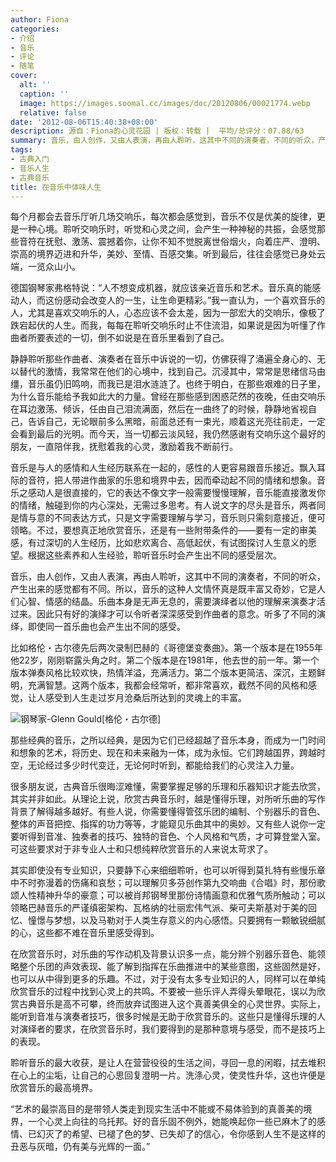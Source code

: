 ```yaml
---
author: Fiona
categories:
- 介绍
- 音乐
- 评论
- 随笔
cover:
  alt: ''
  caption: ''
  image: https://images.soomal.cc/images/doc/20120806/00021774.webp
  relative: false
date: '2012-08-06T15:40:38+08:00'
description: 源自：Fiona的心灵花园 | 版权：转载 |  平均/总评分：07.88/63
summary: 音乐，由人创作，又由人表演，再由人聆听，这其中不同的演奏者，不同的听众，产生出来的感觉都有不同。所以，音乐的这种人文情怀真是既丰富又奇妙，它是人们心智、情感的结晶。乐曲本身是无声无息的，需要演绎者以他的理解来演奏才活过来。因此只有好的演绎才可以令听者深深感受到作曲者的意念。听多了不同的演绎……
tags:
- 古典入门
- 音乐人生
- 古典音乐
title: 在音乐中体味人生
---
```


每个月都会去音乐厅听几场交响乐，每次都会感觉到，音乐不仅是优美的旋律，更是一种心境。聆听交响乐时，听觉和心灵之间，会产生一种神秘的共振，会感觉那些音符在抚慰、激荡、震撼着你，让你不知不觉脱离世俗烟火，向着庄严、澄明、崇高的境界迈进和升华，美妙、至情、百感交集。听到最后，往往会感觉已身处云端，一览众山小。

德国钢琴家弗格特说：“人不想变成机器，就应该亲近音乐和艺术。音乐真的能感动人，而这份感动会改变人的一生，让生命更精彩。”我一直认为，一个喜欢音乐的人，尤其是喜欢交响乐的人，心态应该不会太差，因为一部宏大的交响乐，像极了跌宕起伏的人生。而我，每每在聆听交响乐时止不住流泪，如果说是因为听懂了作曲者所要表述的一切，倒不如说是在音乐里看到了自己。

静静聆听那些作曲者、演奏者在音乐中诉说的一切，仿佛获得了涌遍全身心的、无以替代的激情，我常常在他们的心境中，找到自己。沉浸其中，常常是思绪信马由缰，音乐虽仍旧鸣响，而我已是泪水涟涟了。也终于明白，在那些艰难的日子里，为什么音乐能给予我如此大的力量。曾经在那些感到困惑茫然的夜晚，任由交响乐在耳边激荡、倾诉，任由自己泪流满面，然后在一曲终了的时候，静静地省视自己，告诉自己，无论眼前多么黑暗，前面总还有一束光，顺着这光亮往前走，一定会看到最后的光明。而今天，当一切都云淡风轻，我仍然感谢有交响乐这个最好的朋友，一直陪伴我，抚慰着我的心灵，激励着我不断前行。

音乐是与人的感情和人生经历联系在一起的，感性的人更容易跟音乐接近。飘入耳际的音符，把人带进作曲家的乐思和境界中去，因而牵动起不同的情绪和想象。音乐之感动人是很直接的，它的表达不像文字一般需要慢慢理解，音乐能直接激发你的情绪，触碰到你的内心深处，无需过多思考。有人说文字的尽头是音乐，两者同是情与意的不同表达方式，只是文字需要理解与学习，音乐则只需刻意接近，便可领略。不过，要想真正地欣赏音乐，还是有一些附带条件的――要有一定的审美感，有过深切的人生经历，比如悲欢离合、高低起伏，有试图探讨人生意义的愿望。根据这些素养和人生经验，聆听音乐时会产生出不同的感受层次。

音乐，由人创作，又由人表演，再由人聆听，这其中不同的演奏者，不同的听众，产生出来的感觉都有不同。所以，音乐的这种人文情怀真是既丰富又奇妙，它是人们心智、情感的结晶。乐曲本身是无声无息的，需要演绎者以他的理解来演奏才活过来。因此只有好的演绎才可以令听者深深感受到作曲者的意念。听多了不同的演绎，即使同一首乐曲也会产生出不同的感受。

比如格伦・古尔德先后两次录制巴赫的《哥德堡变奏曲》。第一个版本是在1955年他22岁，刚刚崭露头角之时。第二个版本是在1981年，他去世的前一年。第一个版本弹奏风格比较欢快，热情洋溢，充满活力。第二个版本更简洁、深沉，主题鲜明，充满智慧。这两个版本，我都会经常听，都非常喜欢，截然不同的风格和感觉，让人感受到人生走过岁月沧桑后所达到的灵魂上的丰富。

![钢琴家-Glenn Gould[格伦・古尔德]](https://images.soomal.cc/images/doc/20120806/00021774.webp)





那些经典的音乐，之所以经典，是因为它们已经超越了音乐本身，而成为一门时间和想象的艺术，将历史、现在和未来融为一体，成为永恒。它们跨越国界，跨越时空，无论经过多少时代变迁，无论何时听到，都能给我们的心灵注入力量。

很多朋友说，古典音乐很晦涩难懂，需要掌握足够的乐理和乐器知识才能去欣赏，其实并非如此。从理论上说，欣赏古典音乐时，越是懂得乐理，对所听乐曲的写作背景了解得越多越好。有些人说，你需要懂得管弦乐团的编制、个别器乐的音色、整体的声音把控、指挥的功力等等，才能窥见乐曲其中的奥妙。又有些人说你一定要听得到音准、独奏者的技巧、独特的音色、个人风格和气质，才可算登堂入室。可这些要求对于非专业人士和只想纯粹欣赏音乐的人来说太苛求了。

其实即使没有专业知识，只要静下心来细细聆听，也可以听得到莫扎特有些慢乐章中不时弥漫着的伤痛和哀愁；可以理解贝多芬创作第九交响曲《合唱》时，那份歌颂人性精神升华的豪意；可以被肖邦钢琴里那份诗情画意和优雅气质所触动；可以领略巴赫音乐的严谨缜密架构、瓦格纳的壮丽宏伟气派、柴可夫斯基对于美的回忆、憧憬与梦想，以及马勒对于人类生存意义的内心感悟。只要拥有一颗敏锐细腻的心，这些都不难在音乐里感受得到。

在欣赏音乐时，对乐曲的写作动机及背景认识多一点，能分辨个别器乐音色、能领略整个乐团的声效表现、能了解到指挥在乐曲推进中的某些意图，这些固然是好，也可以从中得到更多的乐趣。不过，对于没有太多专业知识的人，同样可以在单纯欣赏音乐的过程中找到心灵上的共鸣。不要被一些乐评人弄得头晕眼花，误以为欣赏古典音乐是高不可攀，终而放弃试图进入这个真善美俱全的心灵世界。实际上，能听到音准与演奏者技巧，很多时候是无助于欣赏音乐的。这些只是懂得乐理的人对演绎者的要求，在欣赏音乐时，我们要得到的是那种意境与感受，而不是技巧上的表现。

聆听音乐的最大收获，是让人在营营役役的生活之间，寻回一息的闲暇，拭去堆积在心上的尘垢，让自己的心思回复澄明一片。洗涤心灵，使灵性升华，这也许便是欣赏音乐的最高境界。

“艺术的最崇高目的是带领人类走到现实生活中不能或不易体验到的真善美的境界，一个心灵上向往的乌托邦。好的音乐固不例外，她能唤起你一些已麻木了的感情、已幻灭了的希望、已褪了色的梦、已失却了的信心，令你感到人生不是这样的丑恶与灰暗，仍有美与光辉的一面。”